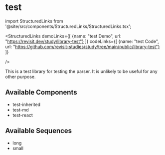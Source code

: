 
# test

import StructuredLinks from '@site/src/components/StructuredLinks/StructuredLinks.tsx';
  
  <StructuredLinks
      demoLinks={[
        {name: "test Demo", url: "https://revisit.dev/study/library-test"}
      ]}
      codeLinks={[
        {name: "test Code", url: "https://github.com/revisit-studies/study/tree/main/public/library-test"}
      ]}
      
  />



This is a test library for testing the parser. It is unlikely to be useful for any other purpose.









## Available Components

- test-inherited
- test-md
- test-react

## Available Sequences

- long
- small


